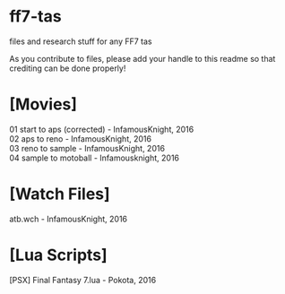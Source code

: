# ff7-tas
files and research stuff for any FF7 tas

As you contribute to files, please add your handle to this readme so that crediting can be done properly!

# [Movies]
01 start to aps (corrected) - InfamousKnight, 2016<br />
02 aps to reno - InfamousKnight, 2016<br />
03 reno to sample - InfamousKnight, 2016<br />
04 sample to motoball - Infamousknight, 2016<br />

# [Watch Files]
atb.wch - InfamousKnight, 2016<br />

# [Lua Scripts]
[PSX] Final Fantasy 7.lua - Pokota, 2016<br />
